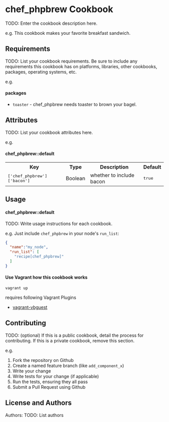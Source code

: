 chef_phpbrew Cookbook
=====================
TODO: Enter the cookbook description here.

e.g.
This cookbook makes your favorite breakfast sandwich.

Requirements
------------
TODO: List your cookbook requirements. Be sure to include any requirements this cookbook has on platforms, libraries, other cookbooks, packages, operating systems, etc.

e.g.
#### packages
- `toaster` - chef_phpbrew needs toaster to brown your bagel.

Attributes
----------
TODO: List your cookbook attributes here.

e.g.
#### chef_phpbrew::default
<table>
  <tr>
    <th>Key</th>
    <th>Type</th>
    <th>Description</th>
    <th>Default</th>
  </tr>
  <tr>
    <td><tt>['chef_phpbrew']['bacon']</tt></td>
    <td>Boolean</td>
    <td>whether to include bacon</td>
    <td><tt>true</tt></td>
  </tr>
</table>

Usage
-----
#### chef_phpbrew::default
TODO: Write usage instructions for each cookbook.

e.g.
Just include `chef_phpbrew` in your node's `run_list`:

```json
{
  "name":"my_node",
  "run_list": [
    "recipe[chef_phpbrew]"
  ]
}
```

#### Use Vagrant how this cookbook works

```
vagrant up
```

requires following Vagrant Plugins

- [vagrant-vbguest](https://github.com/chef/vagrant-vbguest)



Contributing
------------
TODO: (optional) If this is a public cookbook, detail the process for contributing. If this is a private cookbook, remove this section.

e.g.
1. Fork the repository on Github
2. Create a named feature branch (like `add_component_x`)
3. Write your change
4. Write tests for your change (if applicable)
5. Run the tests, ensuring they all pass
6. Submit a Pull Request using Github

License and Authors
-------------------
Authors: TODO: List authors

